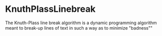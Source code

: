 # KnuthPlassLinebreak
The Knuth-Plass line break algorithm is a dynamic programming algorithm meant to break-up lines of text in such a way as to minimize "badness""

